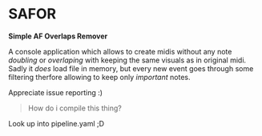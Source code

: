 # SAFOR
**Simple AF Overlaps Remover**

A console application which allows to create midis without any note *doubling* or *overlaping* with keeping the same visuals as in original midi.
Sadly it *does* load file in memory, but every new event goes through some filtering therfore allowing to keep only *important* notes.

Appreciate issue reporting :)

> How do i compile this thing?

Look up into pipeline.yaml ;D
